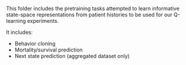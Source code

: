 This folder includes the pretraining tasks attempted to learn informative state-space representations from patient histories to be used for our Q-learning experiments.

It includes:

- Behavior cloning
- Mortality/survival prediction
- Next state prediction (aggregated dataset only)
